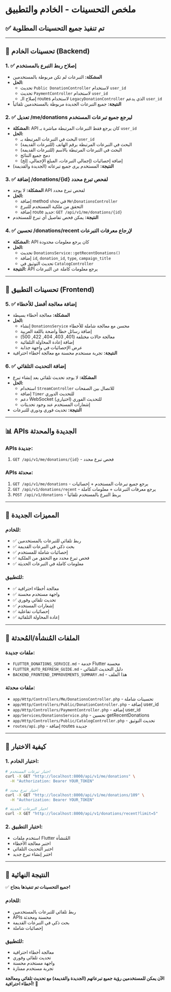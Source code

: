 # ملخص التحسينات - الخادم والتطبيق

## ✅ تم تنفيذ جميع التحسينات المطلوبة

---

## 🔧 تحسينات الخادم (Backend)

### 1. ✅ إصلاح ربط التبرع بالمستخدم
- **المشكلة:** التبرعات لم تكن مربوطة بالمستخدمين
- **الحل:** 
  - تحديث `Public DonationController` لاستخدام `user_id`
  - تحديث `PaymentController` لاستخدام `user_id`
  - إصلاح الـ routes لاستخدام `LegacyDonationController` الذي يدعم `user_id`
- **النتيجة:** جميع التبرعات الجديدة مربوطة بالمستخدمين تلقائياً

### 2. ✅ تعديل /me/donations ليرجع جميع تبرعات المستخدم
- **المشكلة:** API كان يرجع فقط التبرعات المرتبطة مباشرة بـ `user_id`
- **الحل:**
  - البحث في التبرعات المرتبطة بـ `user_id`
  - البحث في التبرعات المرتبطة برقم الهاتف (للتبرعات القديمة)
  - البحث في التبرعات المرتبطة بالاسم (للتبرعات القديمة)
  - دمج جميع النتائج
  - إضافة إحصائيات (إجمالي التبرعات، المبلغ الإجمالي، إلخ)
- **النتيجة:** المستخدم يرى جميع تبرعاته (الجديدة والقديمة)

### 3. ✅ إضافة /donations/{id} لفحص تبرع محدد
- **المشكلة:** لا يوجد API لفحص تبرع محدد
- **الحل:**
  - إضافة method `show` في `Me\DonationsController`
  - التحقق من ملكية المستخدم للتبرع
  - إضافة route جديد: `GET /api/v1/me/donations/{id}`
- **النتيجة:** يمكن فحص تفاصيل أي تبرع للمستخدم

### 4. ✅ تحسين /donations/recent لإرجاع معرفات التبرعات
- **المشكلة:** API كان يرجع معلومات محدودة
- **الحل:**
  - تحديث `DonationsService::getRecentDonations()`
  - إضافة `id`, `donation_id`, `type`, `campaign_title`
  - تحديث التوثيق في `CatalogController`
- **النتيجة:** API يرجع معلومات كاملة عن التبرعات

---

## 📱 تحسينات التطبيق (Frontend)

### 5. ✅ إضافة معالجة أفضل للأخطاء
- **المشكلة:** معالجة أخطاء بسيطة
- **الحل:**
  - إنشاء `DonationsService` محسن مع معالجة شاملة للأخطاء
  - إضافة رسائل خطأ واضحة باللغة العربية
  - معالجة حالات مختلفة (401, 403, 404, 422, 500)
  - إضافة إعادة المحاولة التلقائية
  - عرض الإحصائيات في واجهة جذابة
- **النتيجة:** تجربة مستخدم محسنة مع معالجة أخطاء احترافية

### 6. ✅ إضافة التحديث التلقائي
- **المشكلة:** لا يوجد تحديث تلقائي بعد إنشاء تبرع
- **الحل:**
  - استخدام `StreamController` للاتصال بين الصفحات
  - إضافة `Timer` للتحديث الدوري
  - دعم WebSocket للتحديث الفوري (اختياري)
  - إشعارات المستخدم عند وجود تحديثات
- **النتيجة:** تحديث فوري ودوري للتبرعات

---

## 📊 APIs الجديدة والمحدثة

### APIs جديدة:
1. `GET /api/v1/me/donations/{id}` - فحص تبرع محدد

### APIs محدثة:
1. `GET /api/v1/me/donations` - يرجع جميع تبرعات المستخدم + إحصائيات
2. `GET /api/v1/donations/recent` - يرجع معرفات التبرعات + معلومات كاملة
3. `POST /api/v1/donations` - يربط التبرع بالمستخدم تلقائياً

---

## 🎯 المميزات الجديدة

### للخادم:
- ✅ ربط تلقائي للتبرعات بالمستخدمين
- ✅ بحث ذكي في التبرعات القديمة
- ✅ إحصائيات شاملة للمستخدم
- ✅ فحص تبرع محدد مع التحقق من الملكية
- ✅ معلومات كاملة في التبرعات الحديثة

### للتطبيق:
- ✅ معالجة أخطاء احترافية
- ✅ واجهة مستخدم محسنة
- ✅ تحديث تلقائي وفوري
- ✅ إشعارات المستخدم
- ✅ إحصائيات تفاعلية
- ✅ إعادة المحاولة التلقائية

---

## 📁 الملفات المُنشأة/المُحدثة

### ملفات جديدة:
- `FLUTTER_DONATIONS_SERVICE.md` - خدمة Flutter محسنة
- `FLUTTER_AUTO_REFRESH_GUIDE.md` - دليل التحديث التلقائي
- `BACKEND_FRONTEND_IMPROVEMENTS_SUMMARY.md` - هذا الملف

### ملفات محدثة:
- `app/Http/Controllers/Me/DonationsController.php` - تحسينات شاملة
- `app/Http/Controllers/Public/DonationController.php` - إضافة user_id
- `app/Http/Controllers/PaymentController.php` - إضافة user_id
- `app/Services/DonationsService.php` - تحسين getRecentDonations
- `app/Http/Controllers/Public/CatalogController.php` - تحديث التوثيق
- `routes/api.php` - إضافة routes جديدة

---

## 🧪 كيفية الاختبار

### 1. اختبار الخادم:
```bash
# اختبار تبرعات المستخدم
curl -X GET "http://localhost:8000/api/v1/me/donations" \
  -H "Authorization: Bearer YOUR_TOKEN"

# اختبار تبرع محدد
curl -X GET "http://localhost:8000/api/v1/me/donations/109" \
  -H "Authorization: Bearer YOUR_TOKEN"

# اختبار التبرعات الحديثة
curl -X GET "http://localhost:8000/api/v1/donations/recent?limit=5"
```

### 2. اختبار التطبيق:
- استخدم ملفات Flutter المُنشأة
- اختبر معالجة الأخطاء
- اختبر التحديث التلقائي
- اختبر إنشاء تبرع جديد

---

## 🎉 النتيجة النهائية

✅ **جميع التحسينات تم تنفيذها بنجاح!**

### للخادم:
- ربط تلقائي للتبرعات بالمستخدمين
- APIs محسنة ومحدثة
- بحث ذكي في التبرعات القديمة
- إحصائيات شاملة

### للتطبيق:
- معالجة أخطاء احترافية
- تحديث تلقائي وفوري
- واجهة مستخدم محسنة
- تجربة مستخدم ممتازة

**الآن يمكن للمستخدمين رؤية جميع تبرعاتهم (الجديدة والقديمة) مع تحديث تلقائي ومعالجة أخطاء احترافية!** 🚀
